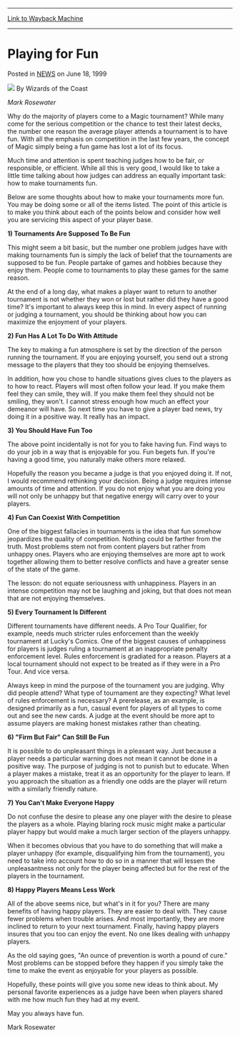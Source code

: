 
---
[Link to Wayback Machine](https://web.archive.org/web/20210501184809/https://magic.wizards.com/en/articles/archive/playing-fun-1999-06-18)

[_metadata_:author]:- "Wizards of the Coast"
[_metadata_:description]:- "Mark Rosewater Why do the majority of players come to a Magic tournament? While many come for the serious competition or the chance to test their latest decks, the number one reason the average player attends a tournament is to have fun. With all the emphasis on competition in the last few years, the concept of Magic simply being a fun game has lost a lot of its focus. Much"
[_metadata_:generator]:- "Drupal 7 (http://drupal.org)"
[_metadata_:node]:- "938161"
[_metadata_:publish_date]:- "1999-06-18"
[_metadata_:source]:- "div-main-content"
[_metadata_:title]:- "Playing for Fun"
[_metadata_:wayback_capture_timestamp]:- "2021-05-01 18:48:09"
[_metadata_:wayback_raw_url]:- "https://web.archive.org/web/20210501184809id_/https://magic.wizards.com/en/articles/archive/playing-fun-1999-06-18"
[_metadata_:wayback_url]:- "https://magic.wizards.com/en/articles/archive/playing-fun-1999-06-18"
---


Playing for Fun
===============



 Posted in [NEWS](/en/articles?source=MX_Nav2020)
 on June 18, 1999 






![](https://media.magic.wizards.com/styles/auth_small/public/images/person/wizards_author.jpg)
By Wizards of the Coast











*Mark Rosewater*


Why do the majority of players come to a Magic tournament? While many come for the serious competition or the chance to test their latest decks, the number one reason the average player attends a tournament is to have fun. With all the emphasis on competition in the last few years, the concept of Magic simply being a fun game has lost a lot of its focus.


Much time and attention is spent teaching judges how to be fair, or responsible, or efficient. While all this is very good, I would like to take a little time talking about how judges can address an equally important task: how to make tournaments fun.


Below are some thoughts about how to make your tournaments more fun. You may be doing some or all of the items listed. The point of this article is to make you think about each of the points below and consider how well you are servicing this aspect of your player base.


**1) Tournaments Are Supposed To Be Fun**


This might seem a bit basic, but the number one problem judges have with making tournaments fun is simply the lack of belief that the tournaments are supposed to be fun. People partake of games and hobbies because they enjoy them. People come to tournaments to play these games for the same reason.


At the end of a long day, what makes a player want to return to another tournament is not whether they won or lost but rather did they have a good time? It's important to always keep this in mind. In every aspect of running or judging a tournament, you should be thinking about how you can maximize the enjoyment of your players.


**2) Fun Has A Lot To Do With Attitude**


The key to making a fun atmosphere is set by the direction of the person running the tournament. If you are enjoying yourself, you send out a strong message to the players that they too should be enjoying themselves.


In addition, how you chose to handle situations gives clues to the players as to how to react. Players will most often follow your lead. If you make them feel they can smile, they will. If you make them feel they should not be smiling, they won't. I cannot stress enough how much an effect your demeanor will have. So next time you have to give a player bad news, try doing it in a positive way. It really has an impact.


**3) You Should Have Fun Too**


The above point incidentally is not for you to fake having fun. Find ways to do your job in a way that is enjoyable for you. Fun begets fun. If you're having a good time, you naturally make others more relaxed.


Hopefully the reason you became a judge is that you enjoyed doing it. If not, I would recommend rethinking your decision. Being a judge requires intense amounts of time and attention. If you do not enjoy what you are doing you will not only be unhappy but that negative energy will carry over to your players.


**4) Fun Can Coexist With Competition**


One of the biggest fallacies in tournaments is the idea that fun somehow jeopardizes the quality of competition. Nothing could be farther from the truth. Most problems stem not from content players but rather from unhappy ones. Players who are enjoying themselves are more apt to work together allowing them to better resolve conflicts and have a greater sense of the state of the game.


The lesson: do not equate seriousness with unhappiness. Players in an intense competition may not be laughing and joking, but that does not mean that are not enjoying themselves.


**5) Every Tournament Is Different**


Different tournaments have different needs. A Pro Tour Qualifier, for example, needs much stricter rules enforcement than the weekly tournament at Lucky's Comics. One of the biggest causes of unhappiness for players is judges ruling a tournament at an inappropriate penalty enforcement level. Rules enforcement is gradiated for a reason. Players at a local tournament should not expect to be treated as if they were in a Pro Tour. And vice versa.


Always keep in mind the purpose of the tournament you are judging. Why did people attend? What type of tournament are they expecting? What level of rules enforcement is necessary? A prerelease, as an example, is designed primarily as a fun, casual event for players of all types to come out and see the new cards. A judge at the event should be more apt to assume players are making honest mistakes rather than cheating.


**6) "Firm But Fair" Can Still Be Fun**


It is possible to do unpleasant things in a pleasant way. Just because a player needs a particular warning does not mean it cannot be done in a positive way. The purpose of judging is not to punish but to educate. When a player makes a mistake, treat it as an opportunity for the player to learn. If you approach the situation as a friendly one odds are the player will return with a similarly friendly nature.


**7) You Can't Make Everyone Happy**


Do not confuse the desire to please any one player with the desire to please the players as a whole. Playing blaring rock music might make a particular player happy but would make a much larger section of the players unhappy.


When it becomes obvious that you have to do something that will make a player unhappy (for example, disqualifying him from the tournament), you need to take into account how to do so in a manner that will lessen the unpleasantness not only for the player being affected but for the rest of the players in the tournament.


**8) Happy Players Means Less Work**


All of the above seems nice, but what's in it for you? There are many benefits of having happy players. They are easier to deal with. They cause fewer problems when trouble arises. And most importantly, they are more inclined to return to your next tournament. Finally, having happy players insures that you too can enjoy the event. No one likes dealing with unhappy players.


As the old saying goes, "An ounce of prevention is worth a pound of cure." Most problems can be stopped before they happen if you simply take the time to make the event as enjoyable for your players as possible.


Hopefully, these points will give you some new ideas to think about. My personal favorite experiences as a judge have been when players shared with me how much fun they had at my event.


May you always have fun.


Mark Rosewater







